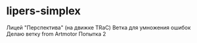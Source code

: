 # lipers-simplex

Лицей "Перспектива" (на движке TRaC)
Ветка для умножения ошибок
Делаю ветку from Artmotor
Попытка 2
